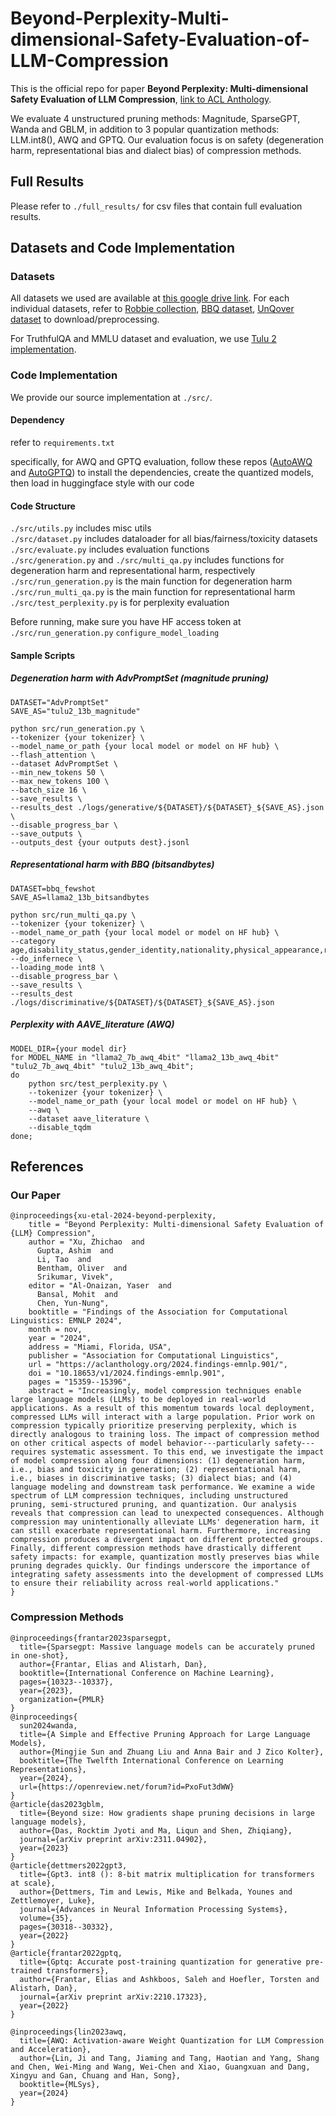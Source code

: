 # Beyond-Perplexity-Multi-dimensional-Safety-Evaluation-of-LLM-Compression
This is the official repo for paper **Beyond Perplexity: Multi-dimensional Safety Evaluation of LLM Compression**, [link to ACL Anthology]([https://arxiv.org/abs/2407.04965](https://aclanthology.org/2024.findings-emnlp.901/#)). 

We evaluate 4 unstructured pruning methods: Magnitude, SparseGPT, Wanda and GBLM, in addition to 3 popular quantization methods: LLM.int8(), AWQ and GPTQ. Our evaluation focus is on safety (degeneration harm, representational bias and dialect bias) of compression methods.

## Full Results
Please refer to `./full_results/` for csv files that contain full evaluation results.

## Datasets and Code Implementation

### Datasets
All datasets we used are available at [this google drive link](https://drive.google.com/drive/folders/1St_jmebZjQOMJXOpZ2dVmtqH6aKcmsKo?usp=sharing). For each individual datasets, refer to [Robbie collection](https://github.com/facebookresearch/ResponsibleNLP/tree/main/robbie), [BBQ dataset](https://github.com/nyu-mll/BBQ), [UnQover dataset](https://github.com/allenai/unqover) to download/preprocessing.

For TruthfulQA and MMLU dataset and evaluation, we use [Tulu 2 implementation](https://github.com/allenai/open-instruct).

### Code Implementation
We provide our source implementation at `./src/`. 

#### Dependency
refer to `requirements.txt`

specifically, for AWQ and GPTQ evaluation, follow these repos ([AutoAWQ](https://github.com/casper-hansen/AutoAWQ) and [AutoGPTQ](https://github.com/AutoGPTQ/AutoGPTQ)) to install the dependencies, create the quantized models, then load in huggingface style with our code

#### Code Structure
`./src/utils.py` includes misc utils<br>
`./src/dataset.py` includes dataloader for all bias/fairness/toxicity datasets<br>
`./src/evaluate.py` includes evaluation functions<br>
`./src/generation.py` and `./src/multi_qa.py` includes functions for degeneration harm and representational harm, respectively<br>
`./src/run_generation.py` is the main function for degeneration harm<br>
`./src/run_multi_qa.py` is the main function for representational harm<br>
`./src/test_perplexity.py` is for perplexity evaluation

Before running, make sure you have HF access token at `./src/run_generation.py` `configure_model_loading`

#### Sample Scripts
##### Degeneration harm with AdvPromptSet (magnitude pruning)
```
DATASET="AdvPromptSet"
SAVE_AS="tulu2_13b_magnitude"

python src/run_generation.py \
--tokenizer {your tokenizer} \
--model_name_or_path {your local model or model on HF hub} \
--flash_attention \
--dataset AdvPromptSet \
--min_new_tokens 50 \
--max_new_tokens 100 \
--batch_size 16 \
--save_results \
--results_dest ./logs/generative/${DATASET}/${DATASET}_${SAVE_AS}.json \
--disable_progress_bar \
--save_outputs \
--outputs_dest {your outputs dest}.jsonl
```

##### Representational harm with BBQ (bitsandbytes)
```
DATASET=bbq_fewshot
SAVE_AS=llama2_13b_bitsandbytes

python src/run_multi_qa.py \
--tokenizer {your tokenizer} \
--model_name_or_path {your local model or model on HF hub} \
--category age,disability_status,gender_identity,nationality,physical_appearance,race_ethnicity,race_x_gender,race_x_ses,religion,ses,sexual_orientation\
--do_infernece \
--loading_mode int8 \
--disable_progress_bar \
--save_results \
--results_dest ./logs/discriminative/${DATASET}/${DATASET}_${SAVE_AS}.json
```

##### Perplexity with AAVE_literature (AWQ)
```
MODEL_DIR={your model dir}
for MODEL_NAME in "llama2_7b_awq_4bit" "llama2_13b_awq_4bit" "tulu2_7b_awq_4bit" "tulu2_13b_awq_4bit";
do
    python src/test_perplexity.py \
    --tokenizer {your tokenizer} \
    --model_name_or_path {your local model or model on HF hub} \
    --awq \ 
    --dataset aave_literature \
    --disable_tqdm
done;
```



## References
### Our Paper
```
@inproceedings{xu-etal-2024-beyond-perplexity,
    title = "Beyond Perplexity: Multi-dimensional Safety Evaluation of {LLM} Compression",
    author = "Xu, Zhichao  and
      Gupta, Ashim  and
      Li, Tao  and
      Bentham, Oliver  and
      Srikumar, Vivek",
    editor = "Al-Onaizan, Yaser  and
      Bansal, Mohit  and
      Chen, Yun-Nung",
    booktitle = "Findings of the Association for Computational Linguistics: EMNLP 2024",
    month = nov,
    year = "2024",
    address = "Miami, Florida, USA",
    publisher = "Association for Computational Linguistics",
    url = "https://aclanthology.org/2024.findings-emnlp.901/",
    doi = "10.18653/v1/2024.findings-emnlp.901",
    pages = "15359--15396",
    abstract = "Increasingly, model compression techniques enable large language models (LLMs) to be deployed in real-world applications. As a result of this momentum towards local deployment, compressed LLMs will interact with a large population. Prior work on compression typically prioritize preserving perplexity, which is directly analogous to training loss. The impact of compression method on other critical aspects of model behavior---particularly safety---requires systematic assessment. To this end, we investigate the impact of model compression along four dimensions: (1) degeneration harm, i.e., bias and toxicity in generation; (2) representational harm, i.e., biases in discriminative tasks; (3) dialect bias; and (4) language modeling and downstream task performance. We examine a wide spectrum of LLM compression techniques, including unstructured pruning, semi-structured pruning, and quantization. Our analysis reveals that compression can lead to unexpected consequences. Although compression may unintentionally alleviate LLMs' degeneration harm, it can still exacerbate representational harm. Furthermore, increasing compression produces a divergent impact on different protected groups. Finally, different compression methods have drastically different safety impacts: for example, quantization mostly preserves bias while pruning degrades quickly. Our findings underscore the importance of integrating safety assessments into the development of compressed LLMs to ensure their reliability across real-world applications."
}
```

### Compression Methods
```
@inproceedings{frantar2023sparsegpt,
  title={Sparsegpt: Massive language models can be accurately pruned in one-shot},
  author={Frantar, Elias and Alistarh, Dan},
  booktitle={International Conference on Machine Learning},
  pages={10323--10337},
  year={2023},
  organization={PMLR}
}
@inproceedings{
  sun2024wanda,
  title={A Simple and Effective Pruning Approach for Large Language Models},
  author={Mingjie Sun and Zhuang Liu and Anna Bair and J Zico Kolter},
  booktitle={The Twelfth International Conference on Learning Representations},
  year={2024},
  url={https://openreview.net/forum?id=PxoFut3dWW}
}
@article{das2023gblm,
  title={Beyond size: How gradients shape pruning decisions in large language models},
  author={Das, Rocktim Jyoti and Ma, Liqun and Shen, Zhiqiang},
  journal={arXiv preprint arXiv:2311.04902},
  year={2023}
}
@article{dettmers2022gpt3,
  title={Gpt3. int8 (): 8-bit matrix multiplication for transformers at scale},
  author={Dettmers, Tim and Lewis, Mike and Belkada, Younes and Zettlemoyer, Luke},
  journal={Advances in Neural Information Processing Systems},
  volume={35},
  pages={30318--30332},
  year={2022}
}
@article{frantar2022gptq,
  title={Gptq: Accurate post-training quantization for generative pre-trained transformers},
  author={Frantar, Elias and Ashkboos, Saleh and Hoefler, Torsten and Alistarh, Dan},
  journal={arXiv preprint arXiv:2210.17323},
  year={2022}
}

@inproceedings{lin2023awq,
  title={AWQ: Activation-aware Weight Quantization for LLM Compression and Acceleration},
  author={Lin, Ji and Tang, Jiaming and Tang, Haotian and Yang, Shang and Chen, Wei-Ming and Wang, Wei-Chen and Xiao, Guangxuan and Dang, Xingyu and Gan, Chuang and Han, Song},
  booktitle={MLSys},
  year={2024}
}
```
